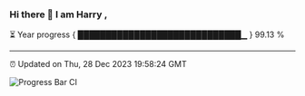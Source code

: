 ### Hi there 👋 I am Harry , 

⏳ Year progress { █████████████████████████████▁ } 99.13 %

---

⏰ Updated on Thu, 28 Dec 2023 19:58:24 GMT

![Progress Bar CI](https://github.com/duykhang68/duykhang68/workflows/Progress%20Bar%20CI/badge.svg)
